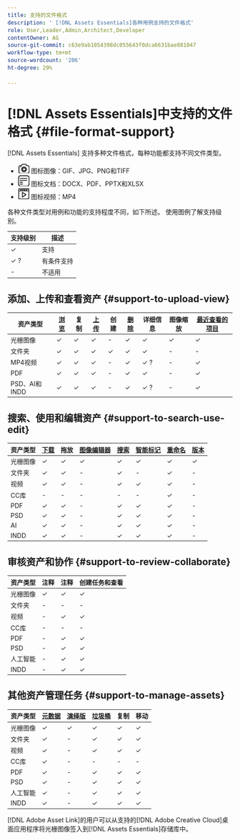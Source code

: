 ```yaml
---
title: 支持的文件格式
description: ' [!DNL Assets Essentials]各种用例支持的文件格式'
role: User,Leader,Admin,Architect,Developer
contentOwner: AG
source-git-commit: c63e9ab1054398dc055643f0dca6631bae881047
workflow-type: tm+mt
source-wordcount: '206'
ht-degree: 29%

---
```



# [!DNL Assets Essentials]中支持的文件格式 {#file-format-support}

[!DNL Assets Essentials] 支持多种文件格式，每种功能都支持不同文件类型。

* ![图像文件类型](assets/do-not-localize/image-icon.png) 图标图像：GIF、JPG、PNG和TIFF
* ![文档文件类型](assets/do-not-localize/document-icon.png) 图标文档：DOCX、PDF、PPTX和XLSX
* ![视频文件类型](assets/do-not-localize/video-icon.png) 图标视频：MP4

各种文件类型对用例和功能的支持程度不同，如下所述。 使用图例了解支持级别。

| 支持级别 | 描述 |
|-------------------|-------------------------|
| ✓ | 支持 |
| ✓ ? | 有条件支持 |
| - | 不适用 |

## 添加、上传和查看资产 {#support-to-upload-view}

<!-- TBD: For AEM, AI files require the PDF option to be selected when saving the AI file.
-->

| 资产类型 | [浏览](/help/navigate-view.md) | 复制 | [上传](/help/add-delete.md) | 创建 | [删除](/help/add-delete.md#delete-assets) | 详细信息 | 图像缩放 | [最近查看的项目](/help/navigate-view.md) |
|-------------------|----------|----------|----------|----------|----------|-------------------|------------|-----------------|
| 光栅图像 | ✓ | ✓ | ✓ | - | ✓ | ✓ | ✓ | ✓ |
| 文件夹 | ✓ | ✓ | ✓ | ✓ | ✓ | ✓ | - | - |
| MP4视频 | ✓ | ✓ | ✓ | - | ✓ | ✓ ? | - | ✓ |
| PDF | ✓ | ✓ | ✓ | - | ✓ | ✓ | - | ✓ |
| PSD、AI和INDD | ✓ | ✓ | ✓ | - | ✓ | ✓ ? | - | ✓ |

<!-- Hiding CC Libraries (considered beta) as per PM feedback.
| CC Libraries  | &#10003; | &minus;  | &#10003; | &#10003; | &#10003; | &#10003; | &minus;    | &minus;         |
-->

## 搜索、使用和编辑资产 {#support-to-search-use-edit}

| 资产类型 | [下载](/help/manage-organize.md#download) | 拖放 | [图像编辑器](/help/edit-images.md) | [搜索](/help/search.md) | [智能标记](/help/metadata.md#tags) | [重命名](/help/manage-organize.md) | [版本](/help/manage-organize.md#versions-of-assets) |
|---------------|----------|---------------|--------------|----------|------------|----------|----------|
| 光栅图像 | ✓ | ✓ | ✓ | ✓ | ✓ | ✓ | ✓ |
| 文件夹 | ✓ | ✓ | - | ✓ | - | ✓ | - |
| 视频 | ✓ | ✓ | - | ✓ | ✓ | ✓ | - |
| CC库 | - | - | - | - | - | ✓ | - |
| PDF | ✓ | ✓ | - | ✓ | ✓ | ✓ | - |
| PSD | ✓ | ✓ | - | ✓ | ✓ | ✓ | - |
| AI | ✓ | ✓ | - | ✓ | ✓ | ✓ | - |
| INDD | ✓ | ✓ | - | ✓ | ✓ | ✓ | - |

## 审核资产和协作 {#support-to-review-collaborate}

| 资产类型 | 注释 | 注释 | 创建任务和查看 |
|---------------|----------|----------|-------------------------|
| 光栅图像 | ✓ | ✓ | ✓ |
| 文件夹 | - | - | - |
| 视频 | - | ✓ | ✓ |
| CC库 | - | - | - |
| PDF | - | ✓ | ✓ |
| PSD | - | ✓ | ✓ |
| 人工智能 | - | ✓ | ✓ |
| INDD | - | ✓ | ✓ |

## 其他资产管理任务 {#support-to-manage-assets}

| 资产类型 | [元数据](/help/metadata.md) | [演绎版](/help/add-delete.md#renditions) | [垃圾桶](/help/add-delete.md#delete-assets) | 复制 | 移动 |
|---------------|-------------------|------------|----------|----------|----------|
| 光栅图像 | ✓ | ✓ | ✓ | ✓ | ✓ |
| 文件夹 | ✓ | - | ✓ | ✓ | ✓ |
| 视频 | ✓ | - | ✓ | ✓ | ✓ |
| CC库 | ✓ | - | - | - | - |
| PDF | ✓ | - | ✓ | ✓ | ✓ |
| PSD | ✓ | - | ✓ | ✓ | ✓ |
| 人工智能 | ✓ | - | ✓ | ✓ | ✓ |
| INDD | ✓ | - | ✓ | ✓ | ✓ |

[!DNL Adobe Asset Link]的用户可以从支持的[!DNL Adobe Creative Cloud]桌面应用程序将光栅图像签入到[!DNL Assets Essentials]存储库中。

<!-- TBD: Saving the template table separately for later use.
| Asset type    | Features |
|---------------|----------|
| Raster images |          |
| Folders       |          |
| Videos        |          |
| CC Libraries  |          |
| PDF files     |          |
| PSD           |          |
| AI            |          |
| INDD          |          |

>[!MORELIKETHIS]
>
>* []()
-->
